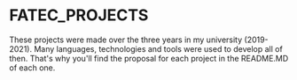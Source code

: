 # FATEC_PROJECTS
These projects were made over the three years in my university (2019-2021).
Many languages, technologies and tools were used to develop all of then. That's why you'll find the proposal for each project in the README.MD of each one.
